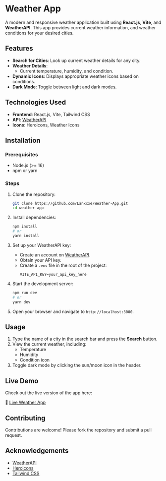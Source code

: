 # Weather App

A modern and responsive weather application built using **React.js**, **Vite**, and **WeatherAPI**. This app provides current weather information, and weather conditions for your desired cities.

## Features

- **Search for Cities**: Look up current weather details for any city.
- **Weather Details**:
  - Current temperature, humidity, and condition.
- **Dynamic Icons**: Displays appropriate weather icons based on conditions.
- **Dark Mode**: Toggle between light and dark modes.

## Technologies Used

- **Frontend**: React.js, Vite, Tailwind CSS
- **API**: [WeatherAPI](https://www.weatherapi.com/)
- **Icons**: Heroicons, Weather Icons

## Installation

### Prerequisites

- Node.js (>= 16)
- npm or yarn

### Steps

1. Clone the repository:
   ```bash
   git clone https://github.com/Lanxxxe/Weather-App.git
   cd weather-app
   ```

2. Install dependencies:
   ```bash
   npm install
   # or
   yarn install
   ```

3. Set up your WeatherAPI key:
   - Create an account on [WeatherAPI](https://www.weatherapi.com/).
   - Obtain your API key.
   - Create a `.env` file in the root of the project:
     ```env
     VITE_API_KEY=your_api_key_here
     ```

4. Start the development server:
   ```bash
   npm run dev
   # or
   yarn dev
   ```

5. Open your browser and navigate to `http://localhost:3000`.

## Usage

1. Type the name of a city in the search bar and press the **Search** button.
2. View the current weather, including:
   - Temperature
   - Humidity
   - Condition icon
3. Toggle dark mode by clicking the sun/moon icon in the header.

## Live Demo

Check out the live version of the app here:

🔗 [Live Weather App](https://skycast-wheat.vercel.app/)


## Contributing

Contributions are welcome! Please fork the repository and submit a pull request.

## Acknowledgements

- [WeatherAPI](https://www.weatherapi.com/)
- [Heroicons](https://heroicons.com/)
- [Tailwind CSS](https://tailwindcss.com/)
